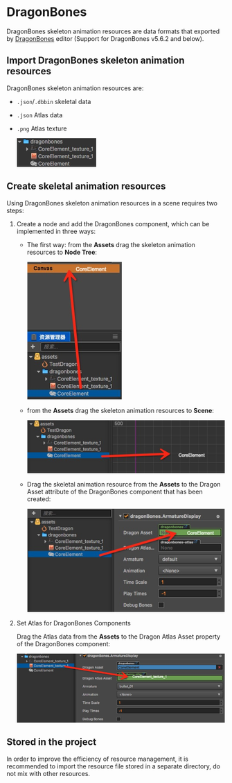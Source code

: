 # DragonBones

DragonBones skeleton animation resources are data formats that exported by [DragonBones](http://dragonbones.com/) editor (Support for DragonBones v5.6.2 and below).

## Import DragonBones skeleton animation resources

DragonBones skeleton animation resources are:

- `.json`/`.dbbin` skeletal data
- `.json` Atlas data
- `.png` Atlas texture

  ![DragonBones](dragonbones/import.png)

## Create skeletal animation resources

Using DragonBones skeleton animation resources in a scene requires two steps:

1. Create a node and add the DragonBones component, which can be implemented in three ways:

    - The first way: from the **Assets** drag the skeleton animation resources to **Node Tree**:

      ![DragonBones](dragonbones/create_1.png)

    - from the **Assets** drag the skeleton animation resources to **Scene**:

      ![DragonBones](dragonbones/create_2.png)

    - Drag the skeletal animation resource from the **Assets** to the Dragon Asset attribute of the DragonBones component that has been created:

      ![DragonBones](dragonbones/create_3.png)

2. Set Atlas for DragonBones Components

    Drag the Atlas data from the **Assets** to the Dragon Atlas Asset property of the DragonBones component:

      ![DragonBones](dragonbones/set_atlas.png)

## Stored in the project

In order to improve the efficiency of resource management, it is recommended to import the resource file stored in a separate directory, do not mix with other resources.
